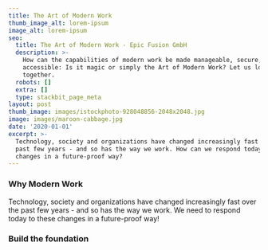 ```yaml
---
title: The Art of Modern Work
thumb_image_alt: lorem-ipsum
image_alt: lorem-ipsum
seo:
  title: The Art of Modern Work - Epic Fusion GmbH
  description: >-
    How can the capabilities of modern work be made manageable, secure, and
    accessible: Is it magic or simply the Art of Modern Work? Let us look at it
    together.
  robots: []
  extra: []
  type: stackbit_page_meta
layout: post
thumb_image: images/istockphoto-928048856-2048x2048.jpg
image: images/maroon-cabbage.jpg
date: '2020-01-01'
excerpt: >-
  Technology, society and organizations have changed increasingly fast over the
  past few years - and so has the way we work. How can we respond today to these
  changes in a future-proof way?
---
```

### Why Modern Work

Technology, society and organizations have changed increasingly fast over the past few years - and so has the way we work. We need to respond today to these changes in a future-proof way!



### Build the foundation
